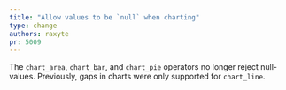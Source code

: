 ```yaml
---
title: "Allow values to be `null` when charting"
type: change
authors: raxyte
pr: 5009
---
```


The `chart_area`, `chart_bar`, and `chart_pie` operators no longer reject
null-values. Previously, gaps in charts were only supported for `chart_line`.
